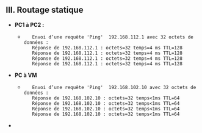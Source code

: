 ## III. Routage statique
* **PC1 à PC2 :**
  * ```ping 192.168.112.1
       Envoi d’une requête 'Ping'  192.168.112.1 avec 32 octets de données :
       Réponse de 192.168.112.1 : octets=32 temps=4 ms TTL=128
       Réponse de 192.168.112.1 : octets=32 temps=4 ms TTL=128
       Réponse de 192.168.112.1 : octets=32 temps=4 ms TTL=128
       Réponse de 192.168.112.1 : octets=32 temps=4 ms TTL=128
    ```
* **PC à VM**
  * ```ping 192.168.102.10
       Envoi d’une requête 'Ping'  192.168.102.10 avec 32 octets de données :
       Réponse de 192.168.102.10 : octets=32 temps<1ms TTL=64
       Réponse de 192.168.102.10 : octets=32 temps<1ms TTL=64
       Réponse de 192.168.102.10 : octets=32 temps<1ms TTL=64
       Réponse de 192.168.102.10 : octets=32 temps<1ms TTL=64
    ```
* 
